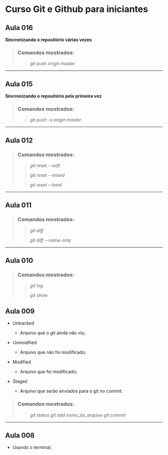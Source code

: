 # Curso Git e Github para iniciantes

## Aula 016
**Sincronizando o repositório várias vezes**
>
> ### Comandos mostrados:
> > git push origin master
>

---

## Aula 015
**Sincronizando o repositório pela primeira vez**
>
> ### Comandos mostrados:
> > *git push -u origin master*
>

---

## Aula 012
>
> ### Comandos mostrados:
> > *git reset --soft*
> >
> > *git reset --mixed*
> >
> > *git reset --hard*
>

---

## Aula 011
>
> ### Comandos mostrados:
> > *git diff*
> > 
> > *git diff --name-only*
>

---

## Aula 010
>
> ### Comandos mostrados:
> > *git log*
> > 
> > *git show*
>

## Aula 009
- Untracked
	- Arquivo que o git ainda não viu;

- Unmodified
	- Arquivo que não foi modificado;

- Modified
	- Arquivo que foi modificado;

- Staged
	- Arquivo que serão enviados para o git no commit.

>
> ### Comandos mostrados:
> > *git status*
> > *git add nome_do_arquivo*
> > *git commit*
>


---

## Aula 008
- Usando o terminal;

